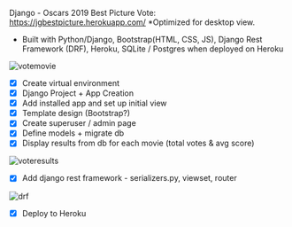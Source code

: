 Django - Oscars 2019 Best Picture Vote: https://jgbestpicture.herokuapp.com/
*Optimized for desktop view.
- Built with Python/Django, Bootstrap(HTML, CSS, JS), Django Rest Framework (DRF), Heroku, SQLite / Postgres when deployed on Heroku

![votemovie](https://user-images.githubusercontent.com/40340806/52916555-18e77b80-32af-11e9-8a8e-b2078b0cdc26.png)

- [x] Create virtual environment
- [x] Django Project + App Creation
- [x] Add installed app and set up initial view
- [x] Template design (Bootstrap?)
- [x] Create superuser / admin page
- [x] Define models + migrate db
- [x] Display results from db for each movie (total votes & avg score)

![voteresults](https://user-images.githubusercontent.com/40340806/52916556-1b49d580-32af-11e9-8e9a-89858cde0102.png)

- [x] Add django rest framework - serializers.py, viewset, router

![drf](https://user-images.githubusercontent.com/40340806/52916557-1d139900-32af-11e9-804c-8d0aa0fa62ba.png)

- [x] Deploy to Heroku
